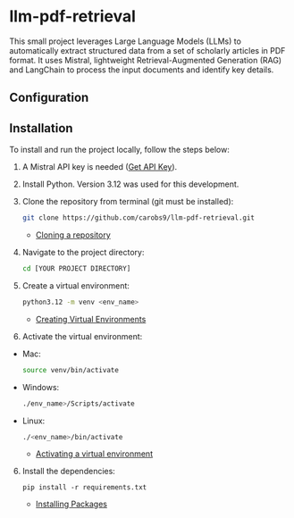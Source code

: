# llm-pdf-retrieval
This small project leverages Large Language Models (LLMs) to automatically extract structured data from a set of scholarly articles in PDF format. It uses Mistral, lightweight Retrieval-Augmented Generation (RAG) and LangChain to process the input documents and identify key details.

## Configuration


## Installation

To install and run the project locally, follow the steps below:


1. A Mistral API key is needed ([Get API Key](https://mistral.ai/)).

2. Install Python. Version 3.12 was used for this development.

3. Clone the repository from terminal (git must be installed): 

    ```bash
    git clone https://github.com/carobs9/llm-pdf-retrieval.git
    ```
    - [Cloning a repository](https://docs.github.com/en/repositories/creating-and-managing-repositories/cloning-a-repository)

4. Navigate to the project directory: 

    ```bash
    cd [YOUR PROJECT DIRECTORY]
    ```

5. Create a virtual environment:

    ```bash
    python3.12 -m venv <env_name>
    ```

    - [Creating Virtual Environments](https://docs.python.org/3/tutorial/venv.html)

6. Activate the virtual environment: 

* Mac:

    ```bash
    source venv/bin/activate
    ```

* Windows:

    ```bash
    ./env_name>/Scripts/activate
    ```

* Linux:

    ```bash
    ./<env_name>/bin/activate
    ```
    - [Activating a virtual environment](https://docs.python.org/3/tutorial/venv.html#creating-virtual-environments)

6. Install the dependencies:
    ```
    pip install -r requirements.txt
    ```
    - [Installing Packages](https://packaging.python.org/tutorials/installing-packages/)
